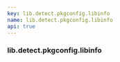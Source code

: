 ```yaml
---
key: lib.detect.pkgconfig.libinfo
name: lib.detect.pkgconfig.libinfo
api: true
---
```


### lib.detect.pkgconfig.libinfo
